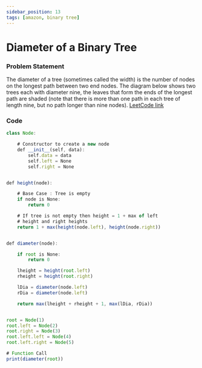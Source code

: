 ```yaml
---
sidebar_position: 13
tags: [amazon, binary tree]
---
```


# Diameter of a Binary Tree

### Problem Statement

The diameter of a tree (sometimes called the width) is the number of nodes on the longest path between two end nodes. The diagram below shows two trees each with diameter nine, the leaves that form the ends of the longest path are shaded (note that there is more than one path in each tree of length nine, but no path longer than nine nodes).
[LeetCode link](https://leetcode.com/problems/diameter-of-binary-tree/)

### Code

```jsx title="Python Code"
class Node:

    # Constructor to create a new node
    def __init__(self, data):
        self.data = data
        self.left = None
        self.right = None


def height(node):

    # Base Case : Tree is empty
    if node is None:
        return 0

    # If tree is not empty then height = 1 + max of left
    # height and right heights
    return 1 + max(height(node.left), height(node.right))


def diameter(node):

    if root is None:
        return 0

    lheight = height(root.left)
    rheight = height(root.right)

    lDia = diameter(node.left)
    rDia = diameter(node.left)

    return max(lheight + rheight + 1, max(lDia, rDia))


root = Node(1)
root.left = Node(2)
root.right = Node(3)
root.left.left = Node(4)
root.left.right = Node(5)

# Function Call
print(diameter(root))
```
